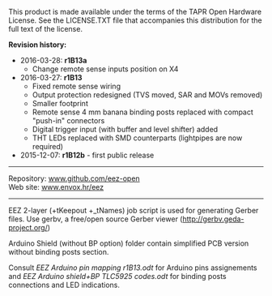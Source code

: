 This product is made available under the terms of the TAPR Open Hardware License. See the LICENSE.TXT file that accompanies this distribution for the full text of the license.

**Revision history:**

* 2016-03-28: **r1B13a**
    - Change remote sense inputs position on X4
* 2016-03-27: **r1B13**
    - Fixed remote sense wiring
    - Output protection redesigned (TVS moved, SAR and MOVs removed)
    - Smaller footprint
    - Remote sense 4 mm banana binding posts replaced with compact "push-in" connectors
    - Digital trigger input (with buffer and level shifter) added
    - THT LEDs replaced with SMD counterparts (lightpipes are now required)
* 2015-12-07: **r1B12b** - first public release

**********************

Repository: www.github.com/eez-open  
Web site: www.envox.hr/eez

**********************

EEZ 2-layer (+tKeepout +_tNames) job script is used for generating Gerber files. Use gerbv, a free/open source Gerber viewer (http://gerbv.geda-project.org/)

Arduino Shield (without BP option) folder contain simplified PCB version without binding posts section.

Consult *EEZ Arduino pin mapping r1B13.odt* for Arduino pins assignements and *EEZ Arduino shield+BP TLC5925 codes.odt* for binding posts connections and LED indications.
